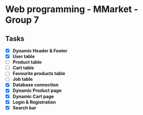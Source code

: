 # Web programming - MMarket - Group 7
## Tasks
- [x] **Dynamic Header & Footer**
- [x] **User table**
- [ ] **Product table**
- [ ] **Cart table**
- [ ] **Favourite products table**
- [ ] **Job table**
- [x] **Database connection**
- [x] **Dynamic Product page**
- [x] **Dynamic Cart page**
- [x] **Login & Registration**
- [x] **Search bar**

